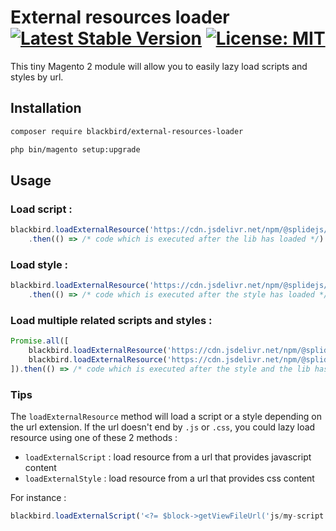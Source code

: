 # External resources loader &nbsp; [![Latest Stable Version](https://img.shields.io/badge/version-1.0.0-pink)](https://packagist.org/packages/blackbird/external-resources-loader) [![License: MIT](https://img.shields.io/github/license/blackbird-agency/external-resources-loader.svg)](./LICENSE)

This tiny Magento 2 module will allow you to easily lazy load scripts and styles by url.

## Installation

```bash
composer require blackbird/external-resources-loader
```

```bash
php bin/magento setup:upgrade
```

## Usage

### Load script :

```javascript
blackbird.loadExternalResource('https://cdn.jsdelivr.net/npm/@splidejs/splide@4.1.4/dist/js/splide.min.js')
	.then(() => /* code which is executed after the lib has loaded */)
```

### Load style :

```javascript
blackbird.loadExternalResource('https://cdn.jsdelivr.net/npm/@splidejs/splide@4.1.4/dist/css/splide.min.css')
	.then(() => /* code which is executed after the style has loaded */)
```

### Load multiple related scripts and styles :

```javascript
Promise.all([
    blackbird.loadExternalResource('https://cdn.jsdelivr.net/npm/@splidejs/splide@4.1.4/dist/js/splide.min.js'),
    blackbird.loadExternalResource('https://cdn.jsdelivr.net/npm/@splidejs/splide@4.1.4/dist/css/splide.min.css')
]).then(() => /* code which is executed after the style and the lib has loaded */)
```

### Tips

The `loadExternalResource` method will load a script or a style depending on the url extension.
If the url doesn't end by `.js` or `.css`, you could lazy load resource using one of these 2 methods :

- `loadExternalScript` : load resource from a url that provides javascript content
- `loadExternalStyle` : load resource from a url that provides css content

For instance :

```js
blackbird.loadExternalScript('<?= $block->getViewFileUrl('js/my-script') ?>')
```
